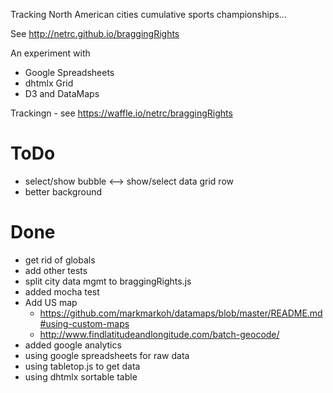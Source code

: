 

Tracking North American cities cumulative sports championships...

See http://netrc.github.io/braggingRights

An experiment with 
* Google Spreadsheets 
* dhtmlx Grid
* D3 and DataMaps

Trackingn - see https://waffle.io/netrc/braggingRights

# ToDo
* select/show bubble <--> show/select data grid row
* better background


# Done
* get rid of globals
* add other tests
* split city data mgmt to braggingRights.js
* added mocha test
* Add US map
  * https://github.com/markmarkoh/datamaps/blob/master/README.md#using-custom-maps
  * http://www.findlatitudeandlongitude.com/batch-geocode/
* added google analytics
* using google spreadsheets for raw data
* using tabletop.js to get data
* using dhtmlx sortable table 
